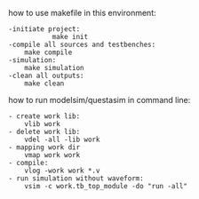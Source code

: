 how to use makefile in this environment:

	-initiate project:
               make init
	-compile all sources and testbenches:
		make compile
	-simulation:
		make simulation
	-clean all outputs:
		make clean


how to run modelsim/questasim in command line:

	- create work lib:
		vlib work
	- delete work lib:
		vdel -all -lib work
	- mapping work dir
		vmap work work
	- compile:
		vlog -work work *.v
	- run simulation without waveform:
		vsim -c work.tb_top_module -do "run -all"
